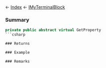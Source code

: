 ← [Index](Api-Index) ← [IMyTerminalBlock](Sandbox.ModAPI.Ingame.IMyTerminalBlock)

### Summary

```csharp
private public abstract virtual GetProperty
```csharp

### Returns

### Example

### Remarks


